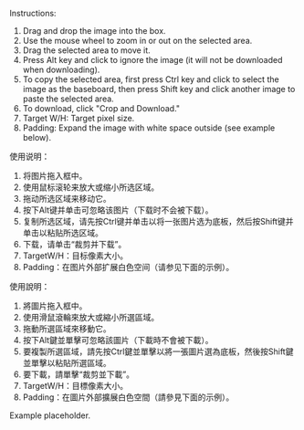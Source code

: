 Instructions:

1. Drag and drop the image into the box.
2. Use the mouse wheel to zoom in or out on the selected area.
3. Drag the selected area to move it.
4. Press Alt key and click to ignore the image (it will not be downloaded when downloading).
5. To copy the selected area, first press Ctrl key and click to select the image as the baseboard, then press Shift key and click another image to paste the selected area.
5. To download, click "Crop and Download."
7. Target W/H: Target pixel size.
8. Padding: Expand the image with white space outside (see example below).


使用说明：

1. 将图片拖入框中。
2. 使用鼠标滚轮来放大或缩小所选区域。
3. 拖动所选区域来移动它。
4. 按下Alt键并单击可忽略该图片（下载时不会被下载）。
5. 复制所选区域，请先按Ctrl键并单击以将一张图片选为底板，然后按Shift键并单击以粘贴所选区域。
6. 下载，请单击“裁剪并下载”。
7. TargetW/H：目标像素大小。
8. Padding：在图片外部扩展白色空间（请参见下面的示例）。

使用說明：

1. 將圖片拖入框中。
2. 使用滑鼠滾輪來放大或縮小所選區域。
3. 拖動所選區域來移動它。
4. 按下Alt鍵並單擊可忽略該圖片（下載時不會被下載）。
5. 要複製所選區域，請先按Ctrl鍵並單擊以將一張圖片選為底板，然後按Shift鍵並單擊以粘貼所選區域。
6. 要下載，請單擊“裁剪並下載”。
7. TargetW/H：目標像素大小。
8. Padding：在圖片外部擴展白色空間（請參見下面的示例）。



Example placeholder.
